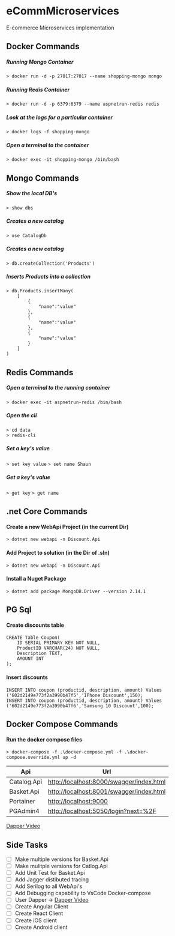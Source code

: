 # eCommMicroservices

E-commerce Microservices implementation

## Docker Commands

##### Running Mongo Container

`> docker run -d -p 27017:27017 --name shopping-mongo mongo`

##### Running Redis Container

`> docker run -d -p 6379:6379 --name aspnetrun-redis redis`

##### Look at the logs for a particular container

`> docker logs -f shopping-mongo`

##### Open a terminal to the container

`> docker exec -it shopping-mongo /bin/bash`

## Mongo Commands

##### Show the local DB's

`> show dbs`

##### Creates a new catalog

`> use CatalogDb`

##### Creates a new catalog

`> db.createCollection('Products')`

##### Inserts Products into a collection

```
> db.Products.insertMany(
    [
        {
            "name":"value"
        },
        {
            "name":"value"
        },
        {
            "name":"value"
        }
    ]
)
```

## Redis Commands

##### Open a terminal to the running container

`> docker exec -it aspnetrun-redis /bin/bash`

##### Open the cli

```
> cd data
> redis-cli
```

##### Set a key's value

`> set key value`
`> set name Shaun`

##### Get a key's value

`> get key`
`> get name`

## .net Core Commands

#### Create a new WebApi Project (in the current Dir)

`> dotnet new webapi -n Discount.Api`

#### Add Project to solution (in the Dir of .sln)

`> dotnet new webapi -n Discount.Api`

#### Install a Nuget Package

`> dotnet add package MongoDB.Driver --version 2.14.1`

## PG Sql

#### Create discounts table

```
CREATE Table Coupon(
	ID SERIAL PRIMARY KEY NOT NULL,
	ProductID VARCHAR(24) NOT NULL,
	Description TEXT,
	AMOUNT INT
);
```

#### Insert discounts

```
INSERT INTO coupon (productid, description, amount) Values ('602d2149e773f2a3990b47f5','IPhone Discount',150);
INSERT INTO coupon (productid, description, amount) Values ('602d2149e773f2a3990b47f6','Samsung 10 Discount',100);

```

## Docker Compose Commands

#### Run the docker compose files

`> docker-compose -f .\docker-compose.yml -f .\docker-compose.override.yml up -d`

| Api         | Url                                                                                  |
| ----------- | ------------------------------------------------------------------------------------ |
| Catalog.Api | [http://localhost:8000/swagger/index.html](http://localhost:8000/swagger/index.html) |
| Basket.Api  | [http://localhost:8001/swagger/index.html](http://localhost:8001/swagger/index.html) |
| Portainer   | [http://localhost:9000](http://localhost:9000)                                       |
| PGAdmin4    | [http://localhost:5050/login?next=%2F](http://localhost:5050/login?next=%2F)         |

[Dapper Video](https://www.youtube.com/watch?v=dwMFg6uxQ0I)

## Side Tasks

- [ ] Make multiple versions for Basket.Api
- [ ] Make mulitple versions for Catlog.Api
- [ ] Add Unit Test for Basket.Api
- [ ] Add Jagger distibuted tracing
- [ ] Add Serilog to all WebApi's
- [ ] Add Debugging capability to VsCode Docker-compose
- [ ] User Dapper -> [Dapper Video](https://www.youtube.com/watch?v=dwMFg6uxQ0I)
- [ ] Create Angular Client
- [ ] Create React Client
- [ ] Create iOS client
- [ ] Create Android client
